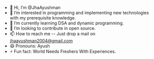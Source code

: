 - 👋 Hi, I’m @JhaAyushman
- 👀 I’m interested in programming and implementing new technologies with my prerequisite knowledge.
- 🌱 I’m currently learning DSA and dynamic programming.
- 💞️ I’m looking to contribute in open source. 
- 📫 How to reach me -- Just drop a mail on jhaayushman2004@gmail.com
- 😄 Pronouns: Ayush
- ⚡ Fun fact: World Needs Freshers With Experiences.

<!---
JhaAyushman/JhaAyushman is a ✨ special ✨ repository because its `README.md` (this file) appears on your GitHub profile.
You can click the Preview link to take a look at your changes.
--->
